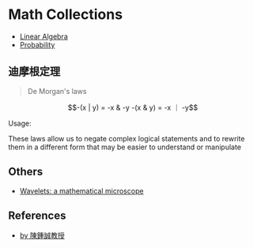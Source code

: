# Math Collections

- [Linear Algebra](https://github.com/chengr4/linear-algebra)
- [Probability](https://github.com/chengr4/linear-algebra)

## 迪摩根定理

> De Morgan's laws

```math
-(x | y) = -x & -y
-(x & y) = -x ｜ -y
```

Usage:

These laws allow us to negate complex logical statements and to rewrite them in a different form that may be easier to understand or manipulate



## Others

- [Wavelets: a mathematical microscope](https://youtu.be/jnxqHcObNK4)

## References

- [by 陳鍾誠教授](https://github.com/cccbook/math4code)